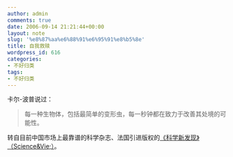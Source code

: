 ```yaml
---
author: admin
comments: true
date: 2006-09-14 21:21:44+00:00
layout: note
slug: '%e8%87%aa%e6%88%91%e6%95%91%e8%b5%8e'
title: 自我救赎
wordpress_id: 616
categories:
- 不好归类
tags:
- 不好归类
---
```


卡尔-波普说过：





<blockquote>每一种生物体，包括最简单的变形虫，每一秒钟都在致力于改善其处境的可能性。</blockquote>




转自目前中国市场上最靠谱的科学杂志、法国引进版权的[《科学新发现》（Science&Vie;）](http://www.sciencevie.cn/)。
